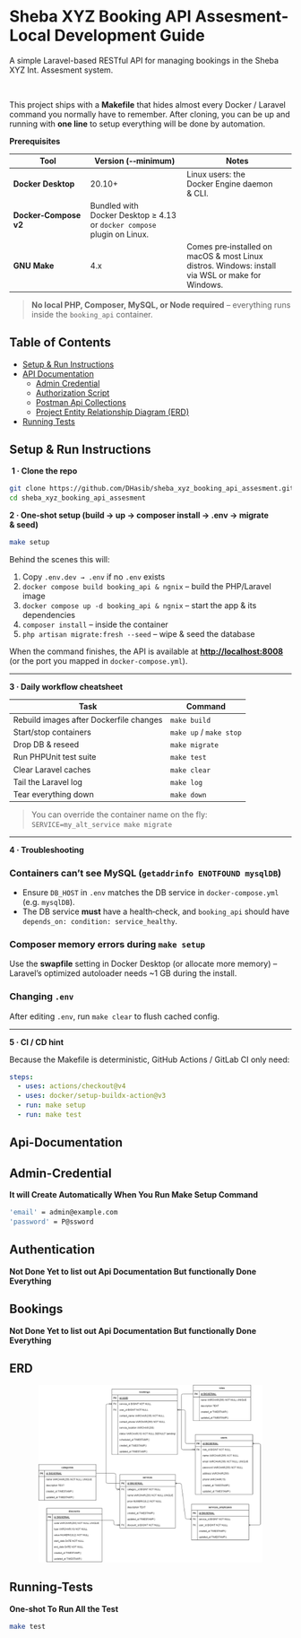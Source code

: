 # Sheba XYZ Booking API Assesment- Local Development Guide

A simple Laravel-based RESTful API for managing bookings in the Sheba XYZ Int. Assesment system.

 

This project ships with a **Makefile** that hides almost every Docker / Laravel command you normally have to remember. After cloning, you can be up and running with **one line** to setup everything will be done by automation.



**Prerequisites**

| Tool                  | Version (‑‑minimum)                                                         | Notes                                                                                            |
| --------------------- | --------------------------------------------------------------------------- | ------------------------------------------------------------------------------------------------ |
| **Docker Desktop**    | 20.10+                                                                      | Linux users: the Docker Engine daemon & CLI.                                                     |
| **Docker‑Compose v2** | Bundled with Docker Desktop ≥ 4.13 <br>or `docker compose` plugin on Linux. |                                                                                                  |
| **GNU Make**          | 4.x                                                                         | Comes pre‑installed on macOS & most Linux distros. Windows: install via WSL or make for Windows. |

> **No local PHP, Composer, MySQL, or Node required** – everything runs inside the `booking_api` container.



## Table of Contents

- [Setup & Run Instructions](#setup--run-instructions)  
- [API Documentation](#api-documentation)
  - [Admin Credential](#admin-credential)  
  - [Authorization Script](#authentication)  
  - [Postman Api Collections ](#bookings)
  - [Project Entity Relationship Diagram (ERD)](#erd)  
- [Running Tests](#running-tests)  


## Setup & Run Instructions

 **1 · Clone the repo**

```bash
git clone https://github.com/DHasib/sheba_xyz_booking_api_assesment.git
cd sheba_xyz_booking_api_assesment
```



**2 · One‑shot setup (build → up → composer install → .env → migrate & seed)**

```bash
make setup
```

Behind the scenes this will:

1.  Copy `.env.dev → .env` if no `.env` exists
2. `docker compose build booking_api & ngnix` – build the PHP/Laravel image
3. `docker compose up -d booking_api & ngnix` – start the app & its dependencies
4. `composer install` – inside the container
5. `php artisan migrate:fresh --seed` – wipe & seed the database

When the command finishes, the API is available at **[http://localhost:8008](http://localhost:8008)** (or the port you mapped in `docker‑compose.yml`).

---

**3 · Daily workflow cheatsheet**

| Task                                    | Command                 |
| --------------------------------------- | ----------------------- |
| Rebuild images after Dockerfile changes | `make build`            |
| Start/stop containers                   | `make up` / `make stop` |
| Drop DB & reseed                        | `make migrate`          |
| Run PHPUnit test suite                  | `make test`             |
| Clear Laravel caches                    | `make clear`            |
| Tail the Laravel log                    | `make log`              |
| Tear everything down                    | `make down`             |

> You can override the container name on the fly:<br>`SERVICE=my_alt_service make migrate`

---

**4 · Troubleshooting**

### Containers can’t see MySQL (`getaddrinfo ENOTFOUND mysqlDB`)

* Ensure `DB_HOST` in `.env` matches the DB service in `docker‑compose.yml` (e.g. `mysqlDB`).
* The DB service **must** have a health‑check, and `booking_api` should have `depends_on: condition: service_healthy`.

### Composer memory errors during `make setup`

Use the **swapfile** setting in Docker Desktop (or allocate more memory) – Laravel’s optimized autoloader needs \~1 GB during the install.

### Changing `.env`

After editing `.env`, run `make clear` to flush cached config.

---

**5 · CI / CD hint**

Because the Makefile is deterministic, GitHub Actions / GitLab CI only need:

```yaml
steps:
  - uses: actions/checkout@v4
  - uses: docker/setup-buildx-action@v3
  - run: make setup
  - run: make test
```


## Api-Documentation

## Admin-Credential

**It will Create Automatically When You Run Make Setup Command**

```bash
'email' = admin@example.com
'password' = P@ssword
```

## Authentication

**Not Done Yet to list out Api Documentation But functionally Done Everything**


## Bookings

**Not Done Yet to list out Api Documentation But functionally Done Everything**


## ERD
<p align="center">
  <img
    src="https://raw.githubusercontent.com/DHasib/sheba_xyz_booking_api_assesment/main/Booking_ERD.png"
    width="400"
    alt="Project ERD"
  />
</p>



## Running-Tests

**One‑shot To Run All the Test**

```bash
make test
```
